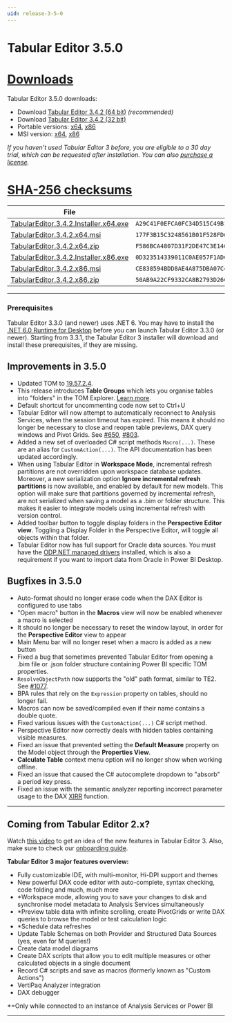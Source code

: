 ```yaml
---
uid: release-3-5-0
---
```

# Tabular Editor 3.5.0

# [**Downloads**](#tab/downloads)

Tabular Editor 3.5.0 downloads:

- Download [Tabular Editor 3.4.2 (64 bit)](https://cdn.tabulareditor.com/files/TabularEditor.3.4.2.Installer.x64.exe) *(recommended)*
- Download [Tabular Editor 3.4.2 (32 bit)](https://cdn.tabulareditor.com/files/TabularEditor.3.4.2.Installer.x86.exe)
- Portable versions: [x64](https://cdn.tabulareditor.com/files/TabularEditor.3.4.2.x64.zip), [x86](https://cdn.tabulareditor.com/files/TabularEditor.3.4.2.x86.zip)
- MSI version: [x64](https://cdn.tabulareditor.com/files/TabularEditor.3.4.2.x64.msi), [x86](https://cdn.tabulareditor.com/files/TabularEditor.3.4.2.x86.msi)

*If you haven't used Tabular Editor 3 before, you are eligible to a 30 day trial, which can be requested after installation. You can also [purchase a license](https://tabulareditor.com/licensing).*

# [**SHA-256 checksums**](#tab/checksums)

| File | SHA-256 |
| -- | -- |
| [TabularEditor.3.4.2.Installer.x64.exe](https://cdn.tabulareditor.com/files/TabularEditor.3.4.2.Installer.x64.exe) | `A29C41F0EFCA0FC34D515C49B1EA1F74D0205A953851F20D50AA2513D86C4A64` |
| [TabularEditor.3.4.2.x64.msi](https://cdn.tabulareditor.com/files/TabularEditor.3.4.2.x64.msi) | `177F3B15C3248561B01F528FD62BE804CF92176EB17B6CC10C7FF362F69A81CC` |
| [TabularEditor.3.4.2.x64.zip](https://cdn.tabulareditor.com/files/TabularEditor.3.4.2.x64.zip) | `F586BCA4807D31F2DE47C3E1464D47936B4FAAA20138B7C509FBD757F666E642` |
| [TabularEditor.3.4.2.Installer.x86.exe](https://cdn.tabulareditor.com/files/TabularEditor.3.4.2.Installer.x86.exe) | `0D323514339011C0AE057F1ADC102D1B141B91A5DB8DD5CDFC8E9FD8231AF1DE` |
| [TabularEditor.3.4.2.x86.msi](https://cdn.tabulareditor.com/files/TabularEditor.3.4.2.x86.msi) | `CE838594BDD8AE4A875DBA07C479A063270666CF63D19D93D81F9D0C5ED2E172` |
| [TabularEditor.3.4.2.x86.zip](https://cdn.tabulareditor.com/files/TabularEditor.3.4.2.x86.zip) | `50AB9A22CF9332CA8B2793D26CFCF74DDAF11BF281BD00103AE37772FE9ADADF` |

***

### Prerequisites

Tabular Editor 3.3.0 (and newer) uses .NET 6. You may have to install the [.NET 6.0 Runtime for Desktop](https://dotnet.microsoft.com/en-us/download/dotnet/6.0/runtime) before you can launch Tabular Editor 3.3.0 (or newer). Starting from 3.3.1, the Tabular Editor 3 installer will download and install these prerequisites, if they are missing.

## Improvements in 3.5.0

- Updated TOM to [19.57.2.4](https://www.nuget.org/packages/Microsoft.AnalysisServices.retail.amd64/).
- This release introduces **Table Groups** which lets you organise tables into "folders" in the TOM Explorer. [Learn more](xref:table-groups).
- Default shortcut for uncommenting code now set to Ctrl+U
- Tabular Editor will now attempt to automatically reconnect to Analysis Services, when the session timeout has expired. This means it should no longer be necessary to close and reopen table previews, DAX query windows and Pivot Grids. See [#650](https://github.com/TabularEditor/TabularEditor3/issues/650), [#803](https://github.com/TabularEditor/TabularEditor3/issues/803).
- Added a new set of overloaded C# script methods `Macro(...)`. These are an alias for `CustomAction(...)`. The API documentation has been updated accordingly.
- When using Tabular Editor in **Workspace Mode**, incremental refresh partitions are not overridden upon workspace database updates. Moreover, a new serialization option **Ignore incremental refresh partitions** is now available, and enabled by default for new models. This option will make sure that partitions governed by incremental refresh, are not serialized when saving a model as a .bim or folder structure. This makes it easier to integrate models using incremental refresh with version control.
- Added toolbar button to toggle display folders in the **Perspective Editor view**. Toggling a Display Folder in the Perspective Editor, will toggle all objects within that folder.
- Tabular Editor now has full support for Oracle data sources. You must have the [ODP.NET managed drivers](https://www.oracle.com/database/technologies/odac-downloads.html) installed, which is also a requirement if you want to import data from Oracle in Power BI Desktop.

## Bugfixes in 3.5.0
- Auto-format should no longer erase code when the DAX Editor is configured to use tabs
- "Open macro" button in the **Macros** view will now be enabled whenever a macro is selected
- It should no longer be necessary to reset the window layout, in order for the **Perspective Editor** view to appear
- Main Menu bar will no longer reset when a macro is added as a new button
- Fixed a bug that sometimes prevented Tabular Editor from opening a .bim file or .json folder structure containing Power BI specific TOM properties.
- `ResolveObjectPath` now supports the "old" path format, similar to TE2. See [#1077](https://github.com/TabularEditor/TabularEditor/issues/1077).
- BPA rules that rely on the `Expression` property on tables, should no longer fail.
- Macros can now be saved/compiled even if their name contains a double quote.
- Fixed various issues with the `CustomAction(...)` C# script method.
- Perspective Editor now correctly deals with hidden tables containing visible measures.
- Fixed an issue that prevented setting the **Default Measure** property on the Model object through the **Properties View**.
- **Calculate Table** context menu option will no longer show when working offline.
- Fixed an issue that caused the C# autocomplete dropdown to "absorb" a period key press.
- Fixed an issue with the semantic analyzer reporting incorrect parameter usage to the DAX [XIRR](https://dax.guide/xirr) function.

---
## Coming from Tabular Editor 2.x?

Watch [this video](https://www.youtube.com/watch?v=pt3DdcjfImY) to get an idea of the new features in Tabular Editor 3. Also, make sure to check our [onboarding guide](https://docs.tabulareditor.com/onboarding/index.html).

**Tabular Editor 3 major features overview:**
- Fully customizable IDE, with multi-monitor, Hi-DPI support and themes
- New powerful DAX code editor with auto-complete, syntax checking, code folding and much, much more
- *Workspace mode, allowing you to save your changes to disk and synchronise model metadata to Analysis Services simultaneously
- *Preview table data with infinite scrolling, create PivotGrids or write DAX queries to browse the model or test calculation logic
- *Schedule data refreshes
- Update Table Schemas on both Provider and Structured Data Sources (yes, even for M queries!)
- Create data model diagrams
- Create DAX scripts that allow you to edit multiple measures or other calculated objects in a single document
- Record C# scripts and save as macros (formerly known as "Custom Actions")
- VertiPaq Analyzer integration
- DAX debugger

*=Only while connected to an instance of Analysis Services or Power BI

---
